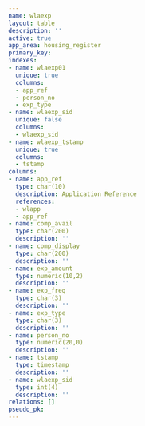 ```yaml
---
name: wlaexp
layout: table
description: ''
active: true
app_area: housing_register
primary_key: 
indexes:
- name: wlaexp01
  unique: true
  columns:
  - app_ref
  - person_no
  - exp_type
- name: wlaexp_sid
  unique: false
  columns:
  - wlaexp_sid
- name: wlaexp_tstamp
  unique: true
  columns:
  - tstamp
columns:
- name: app_ref
  type: char(10)
  description: Application Reference
  references:
  - wlapp
  - app_ref
- name: comp_avail
  type: char(200)
  description: ''
- name: comp_display
  type: char(200)
  description: ''
- name: exp_amount
  type: numeric(10,2)
  description: ''
- name: exp_freq
  type: char(3)
  description: ''
- name: exp_type
  type: char(3)
  description: ''
- name: person_no
  type: numeric(20,0)
  description: ''
- name: tstamp
  type: timestamp
  description: ''
- name: wlaexp_sid
  type: int(4)
  description: ''
relations: []
pseudo_pk: 
---
```


